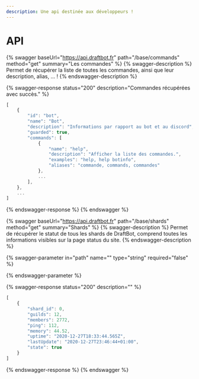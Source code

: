 ```yaml
---
description: Une api destinée aux développeurs !
---
```


# API

{% swagger baseUrl="https://api.draftbot.fr" path="/base/commands" method="get" summary="Les commandes" %}
{% swagger-description %}
Permet de récupérer la liste de toutes les commandes, ainsi que leur description, alias, ... !
{% endswagger-description %}

{% swagger-response status="200" description="Commandes récupérées avec succès." %}
```javascript
[
    {
        "id": "bot",
        "name": "Bot",
        "description": "Informations par rapport au bot et au discord",
        "guarded": true,
        "commands": [
            {
                "name": "help",
                "description": "Afficher la liste des commandes.",
                "examples": "help, help botinfo",
                "aliases": "commande, commands, commandes"
            },
            ...
        ],
    },
    ...
]
```
{% endswagger-response %}
{% endswagger %}

{% swagger baseUrl="https://api.draftbot.fr" path="/base/shards" method="get" summary="Shards" %}
{% swagger-description %}
Permet de récupérer le statut de tous les shards de DraftBot, comprend toutes les informations visibles sur la page status du site.
{% endswagger-description %}

{% swagger-parameter in="path" name="" type="string" required="false" %}

{% endswagger-parameter %}

{% swagger-response status="200" description="" %}
```javascript
[
    {
        "shard_id": 0,
        "guilds": 12,
        "members": 2772,
        "ping": 112,
        "memory": 44.52,
        "uptime": "2020-12-27T18:33:44.565Z",
        "lastUpdate": "2020-12-27T23:46:44+01:00",
        "state": true
    }
]
```
{% endswagger-response %}
{% endswagger %}
